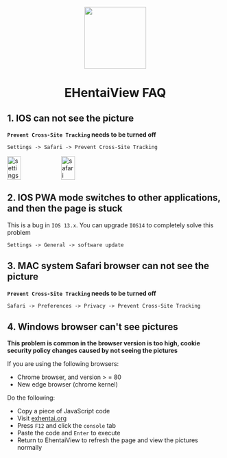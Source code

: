 <p align="center">
  <img width="144px" height="144px" src="https://raw.githubusercontent.com/IronKinoko/asset/master/e-hentai-view/icon.png"/>
</p>

<h1 align="center">EHentaiView FAQ</h1>

## 1. IOS can not see the picture

**`Prevent Cross-Site Tracking` needs to be turned off**

`Settings -> Safari -> Prevent Cross-Site Tracking`

<div style="display: flex;">
<img src="https://raw.githubusercontent.com/IronKinoko/asset/master/e-hentai-view/setting.PNG" width="25%" title="settings"/>
<img src="https://raw.githubusercontent.com/IronKinoko/asset/master/e-hentai-view/safari.PNG" width="25%" title="safari"/>
</div>

## 2. IOS PWA mode switches to other applications, and then the page is stuck

This is a bug in `IOS 13.x`. You can upgrade `IOS14` to completely solve this problem

`Settings -> General -> software update`

## 3. MAC system Safari browser can not see the picture

**`Prevent Cross-Site Tracking` needs to be turned off**

`Safari -> Preferences -> Privacy -> Prevent Cross-Site Tracking`

## 4. Windows browser can't see pictures

**This problem is common in the browser version is too high, cookie security policy changes caused by not seeing the pictures**

If you are using the following browsers:

- Chrome browser, and version > = 80
- New edge browser (chrome kernel)

Do the following:

- Copy a piece of JavaScript code
- Visit [exhentai.org](https://exhentai.org)
- Press `F12` and click the `console` tab
- Paste the code and `Enter` to execute
- Return to EhentaiView to refresh the page and view the pictures normally
